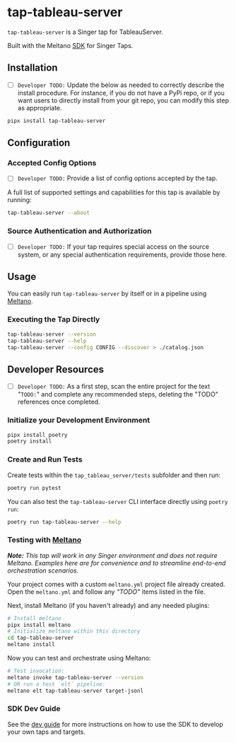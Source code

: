 # tap-tableau-server

`tap-tableau-server` is a Singer tap for TableauServer.

Built with the Meltano [SDK](https://gitlab.com/meltano/singer-sdk) for Singer Taps.

## Installation

- [ ] `Developer TODO:` Update the below as needed to correctly describe the install procedure. For instance, if you do not have a PyPi repo, or if you want users to directly install from your git repo, you can modify this step as appropriate.

```bash
pipx install tap-tableau-server
```

## Configuration

### Accepted Config Options

- [ ] `Developer TODO:` Provide a list of config options accepted by the tap.

A full list of supported settings and capabilities for this
tap is available by running:

```bash
tap-tableau-server --about
```

### Source Authentication and Authorization

- [ ] `Developer TODO:` If your tap requires special access on the source system, or any special authentication requirements, provide those here.

## Usage

You can easily run `tap-tableau-server` by itself or in a pipeline using [Meltano](www.meltano.com).

### Executing the Tap Directly

```bash
tap-tableau-server --version
tap-tableau-server --help
tap-tableau-server --config CONFIG --discover > ./catalog.json
```

## Developer Resources

- [ ] `Developer TODO:` As a first step, scan the entire project for the text "`TODO:`" and complete any recommended steps, deleting the "TODO" references once completed.

### Initialize your Development Environment

```bash
pipx install poetry
poetry install
```

### Create and Run Tests

Create tests within the `tap_tableau_server/tests` subfolder and
  then run:

```bash
poetry run pytest
```

You can also test the `tap-tableau-server` CLI interface directly using `poetry run`:

```bash
poetry run tap-tableau-server --help
```

### Testing with [Meltano](https://www.meltano.com)

_**Note:** This tap will work in any Singer environment and does not require Meltano.
Examples here are for convenience and to streamline end-to-end orchestration scenarios._

Your project comes with a custom `meltano.yml` project file already created. Open the `meltano.yml` and follow any _"TODO"_ items listed in
the file.

Next, install Meltano (if you haven't already) and any needed plugins:

```bash
# Install meltano
pipx install meltano
# Initialize meltano within this directory
cd tap-tableau-server
meltano install
```

Now you can test and orchestrate using Meltano:

```bash
# Test invocation:
meltano invoke tap-tableau-server --version
# OR run a test `elt` pipeline:
meltano elt tap-tableau-server target-jsonl
```

### SDK Dev Guide

See the [dev guide](https://gitlab.com/meltano/singer-sdk/-/blob/main/docs/dev_guide.md) for more instructions on how to use the SDK to 
develop your own taps and targets.

